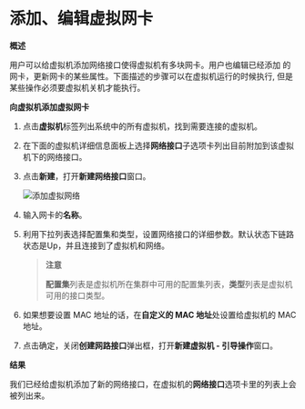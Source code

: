 # 添加、编辑虚拟网卡

**概述**

用户可以给虚拟机添加网络接口使得虚拟机有多块网卡。用户也编辑已经添加
的网卡，更新网卡的某些属性。下面描述的步骤可以在虚拟机运行的时候执行,
但是某些操作必须要虚拟机关机才能执行。


**向虚拟机添加虚拟网卡**

1. 点击**虚拟机**标签列出系统中的所有虚拟机，找到需要连接的虚拟机。

2. 在下面的虚拟机详细信息面板上选择**网络接口**子选项卡列出目前附加到该虚拟机下的网络接口。

3. 点击**新建**，打开**新建网络接口**窗口。

   ![添加虚拟网络](images/vm-new-network-interface.png)

4. 输入网卡的**名称**。

5. 利用下拉列表选择配置集和类型，设置网络接口的详细参数。默认状态下链路状态是Up，并且连接到了虚拟机和网络。

   > **注意**
   >
   > **配置集**列表是虚拟机所在集群中可用的配置集列表，**类型**列表是虚拟机可用的接口类型。

6. 如果想要设置 MAC 地址的话，在**自定义的 MAC 地址**处设置给虚拟机的 MAC 地址。

7. 点击确定，关闭**创建网路接口**弹出框，打开**新建虚拟机 - 引导操作**窗口。


**结果**

我们已经给虚拟机添加了新的网络接口，在虚拟机的**网络接口**选项卡里的列表上会被列出来。
